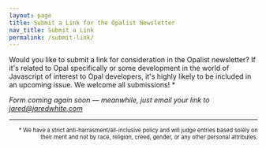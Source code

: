 ```yaml
---
layout: page
title: Submit a Link for the Opalist Newsletter
nav_title: Submit a Link
permalink: /submit-link/
---
```


Would you like to submit a link for consideration in the Opalist newsletter? If it's related to Opal specifically or some development in the world of Javascript of interest to Opal developers, it's highly likely to be included in an upcoming issue. We welcome all submissions! *

_Form coming again soon — meanwhile, just email your link to [jared@jaredwhite.com](mailto:jared@jaredwhite.com)_

----

<p style="text-align:right;font-size:0.8em">* We have a strict anti-harrasment/all-inclusive policy and will judge entries based solely on their merit and not by race, religion, creed, gender, or any other personal attributes.</p>
